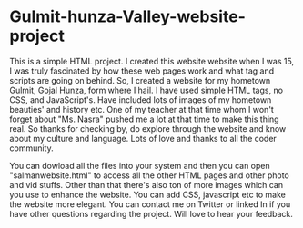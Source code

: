 # Gulmit-hunza-Valley-website-project
This is a simple HTML project. I created this website website when I was 15, I was truly fascinated by how these web pages work and what tag and scripts are going on behind. So, I created a website for my hometown Gulmit, Gojal Hunza, form where I hail. I have used simple HTML tags, no CSS, and JavaScript's. Have included lots of images of my hometown beauties' and history etc. One of my teacher at that time whom I won't forget about "Ms. Nasra" pushed me a lot at that time to make this thing real. So thanks for checking by, do explore through the website and know about my culture and language. Lots of love and thanks to all the coder community.   

You can dowload all the files into your system and then you can open "salmanwebsite.html" to access all the other HTML pages and other photo and vid stuffs. Other than that there's also ton of more images which can you use to enhance the website. You can add CSS, javascript etc to make the website more elegant.
You can contact me on Twitter or linked In if you have other questions regarding the project. Will love to hear your feedback.
